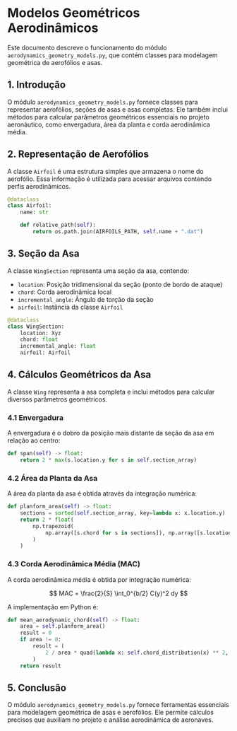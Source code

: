 # Modelos Geométricos Aerodinâmicos

Este documento descreve o funcionamento do módulo `aerodynamics_geometry_models.py`, que contém classes para modelagem geométrica de aerofólios e asas.

## 1. Introdução

O módulo `aerodynamics_geometry_models.py` fornece classes para representar aerofólios, seções de asas e asas completas. Ele também inclui métodos para calcular parâmetros geométricos essenciais no projeto aeronáutico, como envergadura, área da planta e corda aerodinâmica média.

## 2. Representação de Aerofólios

A classe `Airfoil` é uma estrutura simples que armazena o nome do aerofólio. Essa informação é utilizada para acessar arquivos contendo perfis aerodinâmicos.

```python
@dataclass
class Airfoil:
    name: str

    def relative_path(self):
        return os.path.join(AIRFOILS_PATH, self.name + ".dat")
```

## 3. Seção da Asa

A classe `WingSection` representa uma seção da asa, contendo:

- `location`: Posição tridimensional da seção (ponto de bordo de ataque)
- `chord`: Corda aerodinâmica local
- `incremental_angle`: Ângulo de torção da seção
- `airfoil`: Instância da classe `Airfoil`

```python
@dataclass
class WingSection:
    location: Xyz
    chord: float
    incremental_angle: float
    airfoil: Airfoil
```

## 4. Cálculos Geométricos da Asa

A classe `Wing` representa a asa completa e inclui métodos para calcular diversos parâmetros geométricos.

### 4.1 Envergadura

A envergadura é o dobro da posição mais distante da seção da asa em relação ao centro:

```python
def span(self) -> float:
    return 2 * max(s.location.y for s in self.section_array)
```

### 4.2 Área da Planta da Asa

A área da planta da asa é obtida através da integração numérica:

```python
def planform_area(self) -> float:
    sections = sorted(self.section_array, key=lambda x: x.location.y)
    return 2 * float(
        np.trapezoid(
            np.array([s.chord for s in sections]), np.array([s.location.y for s in sections])
        )
    )
```

### 4.3 Corda Aerodinâmica Média (MAC)

A corda aerodinâmica média é obtida por integração numérica:

$$
MAC = \frac{2}{S} \int_0^{b/2} C(y)^2 dy
$$

A implementação em Python é:

```python
def mean_aerodynamic_chord(self) -> float:
    area = self.planform_area()
    result = 0
    if area != 0:
        result = (
            2 / area * quad(lambda x: self.chord_distribution(x) ** 2, 0, self.span() / 2)[0]
        )
    return result
```

## 5. Conclusão

O módulo `aerodynamics_geometry_models.py` fornece ferramentas essenciais para modelagem geométrica de asas e aerofólios. Ele permite cálculos precisos que auxiliam no projeto e análise aerodinâmica de aeronaves.

